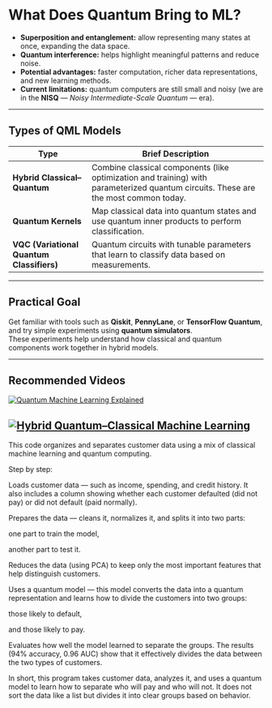 # What Does Quantum Bring to ML?
- **Superposition and entanglement:** allow representing many states at once, expanding the data space.  
- **Quantum interference:** helps highlight meaningful patterns and reduce noise.  
- **Potential advantages:** faster computation, richer data representations, and new learning methods.  
- **Current limitations:** quantum computers are still small and noisy (we are in the **NISQ** — *Noisy Intermediate-Scale Quantum* — era).  

---

## Types of QML Models

| Type | Brief Description |
|------|-------------------|
| **Hybrid Classical–Quantum** | Combine classical components (like optimization and training) with parameterized quantum circuits. These are the most common today. |
| **Quantum Kernels** | Map classical data into quantum states and use quantum inner products to perform classification. |
| **VQC (Variational Quantum Classifiers)** | Quantum circuits with tunable parameters that learn to classify data based on measurements. |

---

## Practical Goal
Get familiar with tools such as **Qiskit**, **PennyLane**, or **TensorFlow Quantum**, and try simple experiments using **quantum simulators**.  
These experiments help understand how classical and quantum components work together in hybrid models.

---

## Recommended Videos

[![Quantum Machine Learning Explained](https://img.youtube.com/vi/NqHKr9CGWJ0/maxresdefault.jpg)](https://www.youtube.com/watch?v=NqHKr9CGWJ0)  

[![Hybrid Quantum–Classical Machine Learning](https://img.youtube.com/vi/tKb2tHm8DC0/maxresdefault.jpg)](https://www.youtube.com/watch?v=tKb2tHm8DC0)  
---

This code organizes and separates customer data using a mix of classical machine learning and quantum computing.

Step by step:

Loads customer data — such as income, spending, and credit history.
It also includes a column showing whether each customer defaulted (did not pay) or did not default (paid normally).

Prepares the data — cleans it, normalizes it, and splits it into two parts:

one part to train the model,

another part to test it.

Reduces the data (using PCA) to keep only the most important features that help distinguish customers.

Uses a quantum model — this model converts the data into a quantum representation and learns how to divide the customers into two groups:

those likely to default,

and those likely to pay.

Evaluates how well the model learned to separate the groups.
The results (94% accuracy, 0.96 AUC) show that it effectively divides the data between the two types of customers.

In short, this program takes customer data, analyzes it, and uses a quantum model to learn how to separate who will pay and who will not. It does not sort the data like a list but divides it into clear groups based on behavior.
